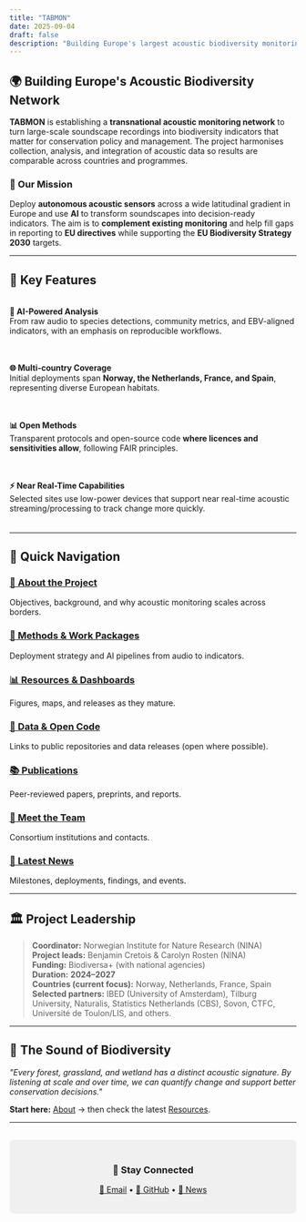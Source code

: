 ```yaml
---
title: "TABMON"
date: 2025-09-04
draft: false
description: "Building Europe's largest acoustic biodiversity monitoring network using AI-powered autonomous sensors"
---
```


## 🌍 Building Europe's Acoustic Biodiversity Network

**TABMON** is establishing a **transnational acoustic monitoring network** to turn large-scale soundscape recordings into biodiversity indicators that matter for conservation policy and management. The project harmonises collection, analysis, and integration of acoustic data so results are comparable across countries and programmes.

### 🎯 Our Mission

Deploy **autonomous acoustic sensors** across a wide latitudinal gradient in Europe and use **AI** to transform soundscapes into decision-ready indicators. The aim is to **complement existing monitoring** and help fill gaps in reporting to **EU directives** while supporting the **EU Biodiversity Strategy 2030** targets.

---

## 🚀 Key Features

<div style="display: grid; grid-template-columns: repeat(auto-fit, minmax(250px, 1fr)); gap: 20px; margin: 20px 0;">

**🔬 AI-Powered Analysis**  
From raw audio to species detections, community metrics, and EBV-aligned indicators, with an emphasis on reproducible workflows.

**🌐 Multi-country Coverage**  
Initial deployments span **Norway, the Netherlands, France, and Spain**, representing diverse European habitats.

**📊 Open Methods**  
Transparent protocols and open-source code **where licences and sensitivities allow**, following FAIR principles.

**⚡ Near Real-Time Capabilities**  
Selected sites use low-power devices that support near real-time acoustic streaming/processing to track change more quickly.

</div>

---

## 📍 Quick Navigation

### [📖 About the Project](/about/)
Objectives, background, and why acoustic monitoring scales across borders.

### [🔬 Methods & Work Packages](/methods/)
Deployment strategy and AI pipelines from audio to indicators.

### [📊 Resources & Dashboards](/resources/)
Figures, maps, and releases as they mature.

### [💾 Data & Open Code](/data/)
Links to public repositories and data releases (open where possible).

### [📚 Publications](/publications/)
Peer-reviewed papers, preprints, and reports.

### [👥 Meet the Team](/team/)
Consortium institutions and contacts.

### [📰 Latest News](/news/)
Milestones, deployments, findings, and events.

---

## 🏛️ Project Leadership

> **Coordinator:** Norwegian Institute for Nature Research (NINA)  
> **Project leads:** Benjamin Cretois & Carolyn Rosten (NINA)  
> **Funding:** Biodiversa+ (with national agencies)  
> **Duration:** **2024–2027**  
> **Countries (current focus):** Norway, Netherlands, France, Spain  
> **Selected partners:** IBED (University of Amsterdam), Tilburg University, Naturalis, Statistics Netherlands (CBS), Sovon, CTFC, Université de Toulon/LIS, and others.

---

## 🎵 The Sound of Biodiversity

*"Every forest, grassland, and wetland has a distinct acoustic signature. By listening at scale and over time, we can quantify change and support better conservation decisions."*

**Start here:** [About](/about/) → then check the latest [Resources](/resources/).

---

<div style="text-align: center; margin: 30px 0; padding: 20px; background: rgba(0,0,0,0.05); border-radius: 8px;">

### 🔔 Stay Connected

[📧 Email](mailto:firmapost@nina.no) • [🐙 GitHub](https://github.com/NINAnor/TABMON) • [📰 News](/news/)

</div>